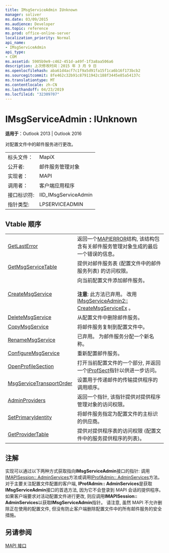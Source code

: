 ```yaml
---
title: IMsgServiceAdmin IUnknown
manager: soliver
ms.date: 03/09/2015
ms.audience: Developer
ms.topic: reference
ms.prod: office-online-server
localization_priority: Normal
api_name:
- IMsgServiceAdmin
api_type:
- COM
ms.assetid: 5905b9e9-c462-451d-a49f-1f3a8aa506a6
description: 上次修改时间：2015 年 3 月 9 日
ms.openlocfilehash: aba61d4acf7c1f9a5d91fa15f1ca6b16f173bcb2
ms.sourcegitcommit: 8fe462c32b91c87911942c188f3445e85a54137c
ms.translationtype: MT
ms.contentlocale: zh-CN
ms.lasthandoff: 04/23/2019
ms.locfileid: "32309707"
---
```

# <a name="imsgserviceadmin--iunknown"></a>IMsgServiceAdmin : IUnknown

  
  
**适用于**：Outlook 2013 | Outlook 2016 
  
对配置文件中的邮件服务进行更改。
  
|||
|:-----|:-----|
|标头文件：  <br/> |MapiX  <br/> |
|公开者:  <br/> |邮件服务管理对象  <br/> |
|实现者：  <br/> |MAPI  <br/> |
|调用者：  <br/> |客户端应用程序  <br/> |
|接口标识符:  <br/> |IID_IMsgServiceAdmin  <br/> |
|指针类型:  <br/> |LPSERVICEADMIN  <br/> |
   
## <a name="vtable-order"></a>Vtable 顺序

|||
|:-----|:-----|
|[GetLastError](imsgserviceadmin-getlasterror.md) <br/> |返回一个[MAPIERROR](mapierror.md)结构, 该结构包含有关邮件服务管理对象生成的最后一个错误的信息。  <br/> |
|[GetMsgServiceTable](imsgserviceadmin-getmsgservicetable.md) <br/> |提供对邮件服务表 (配置文件中的邮件服务列表) 的访问权限。  <br/> |
|[CreateMsgService](imsgserviceadmin-createmsgservice.md) <br/> |向当前配置文件添加邮件服务。  <br/> <br/>**注意**: 此方法已弃用。 改用[IMsgServiceAdmin2:: CreateMsgServiceEx](imsgserviceadmin2-createmsgserviceex.md) 。           |
|[DeleteMsgService](imsgserviceadmin-deletemsgservice.md) <br/> |从配置文件中删除邮件服务。  <br/> |
|[CopyMsgService](imsgserviceadmin-copymsgservice.md) <br/> |将邮件服务复制到配置文件中。  <br/> |
|[RenameMsgService](imsgserviceadmin-renamemsgservice.md) <br/> |已弃用。 为邮件服务分配一个新名称。  <br/> |
|[ConfigureMsgService](imsgserviceadmin-configuremsgservice.md) <br/> |重新配置邮件服务。  <br/> |
|[OpenProfileSection](imsgserviceadmin-openprofilesection.md) <br/> |打开当前配置文件的一个部分, 并返回一个[IProfSect](iprofsectimapiprop.md)指针以供进一步访问。  <br/> |
|[MsgServiceTransportOrder](imsgserviceadmin-msgservicetransportorder.md) <br/> |设置用于传递邮件的传输提供程序的调用顺序。  <br/> |
|[AdminProviders](imsgserviceadmin-adminproviders.md) <br/> |返回一个指针, 该指针提供对提供程序管理对象的访问权限。  <br/> |
|[SetPrimaryIdentity](imsgserviceadmin-setprimaryidentity.md) <br/> |将邮件服务指定为配置文件的主标识的供应商。  <br/> |
|[GetProviderTable](imsgserviceadmin-getprovidertable.md) <br/> |提供对提供程序表的访问权限 (配置文件中的服务提供程序的列表)。  <br/> |
   
## <a name="remarks"></a>注解

实现可以通过以下两种方式获取指向**IMsgServiceAdmin**接口的指针: 调用[IMAPISession:: AdminServices](imapisession-adminservices.md)方法或调用[IProfAdmin:: AdminServices](iprofadmin-adminservices.md)方法。 对于主要关注配置文件配置的客户端, **IProfAdmin:: AdminServices**是获取**IMsgServiceAdmin**接口的首选方法, 因为它不会登录到 MAPI 会话的提供程序。 如果客户端要求对活动配置文件进行更改, 则应调用**IMAPISession:: AdminServices**以获取**IMsgServiceAdmin**指针。 请注意, 虽然 MAPI 不允许删除正在使用的配置文件, 但没有防止客户端删除配置文件中的所有邮件服务的安全措施。 
  
## <a name="see-also"></a>另请参阅



[MAPI 接口](mapi-interfaces.md)

